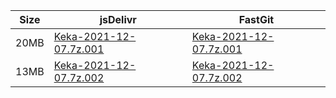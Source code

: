 |    Size   |     jsDelivr  | FastGit |
|  ---  |  ---  |  ---  |
| 20MB | [Keka-2021-12-07.7z.001](https://cdn.jsdelivr.net/gh/appleians/Keka@main/Keka-2021-12-07.7z.001) | [Keka-2021-12-07.7z.001](https://raw.fastgit.org/appleians/Keka/main/Keka-2021-12-07.7z.001) |
| 13MB | [Keka-2021-12-07.7z.002](https://cdn.jsdelivr.net/gh/appleians/Keka@main/Keka-2021-12-07.7z.002) | [Keka-2021-12-07.7z.002](https://raw.fastgit.org/appleians/Keka/main/Keka-2021-12-07.7z.002) |
